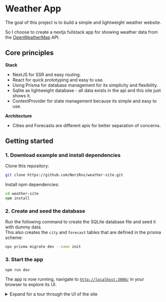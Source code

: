 # Weather App

The goal of this project is to build a simple and lightweight weather website.

So I choose to create a nextjs fullstack app for showing weather data from
the [OpenWeatherMap](https://openweathermap.org/) API.

## Core principles

**Stack**

- NextJS for SSR and easy routing.
- React for quick prototyping and easy to use.
- Using Prisma for database management for its simplicity and flexibility.
- Sqlite as lightweight database - all data exists in the api and this site just shows it.
- ContextProvider for state management because its simple and easy to use.

**Architecture**

- Cities and Forecasts are different apis for better separation of concerns.

## Getting started

### 1. Download example and install dependencies

Clone this repository:

```bash
git clone https://github.com/NeriRos/weather-site.git
``` 

Install npm dependencies:

```bash
cd weather-site
npm install
```

### 2. Create and seed the database

Run the following command to create the SQLite database file and seed it with dummy data. \
This also creates the `city` and `forecast` tables that are defined in the prisma scheme:

```bash
npx prisma migrate dev --name init
```

### 3. Start the app

```bash
npm run dev
```

The app is now running, navigate to [`http://localhost:3000/`](http://localhost:3000/) in your
browser to explore its UI.

<details><summary>Expand for a tour through the UI of the site</summary>

<br />

**Blog** (located in [`./pages/index.tsx`](./pages/index.tsx))

![](https://imgur.com/eepbOUO.png)

**Signup** (located in [`./pages/signup.tsx`](./pages/signup.tsx))

![](https://imgur.com/iE6OaBI.png)

**Create post (draft)** (located in [`./pages/create.tsx`](./pages/create.tsx))

![](https://imgur.com/olCWRNv.png)

**Drafts** (located in [`./pages/drafts.tsx`](./pages/drafts.tsx))

![](https://imgur.com/PSMzhcd.png)

**View post** (located in [`./pages/p/[id].tsx`](./pages/p/[id].tsx)) (delete or publish here)

![](https://imgur.com/zS1B11O.png)

</details>